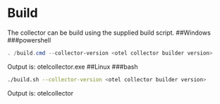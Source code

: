# Build
The collector can be build using the supplied build script.
##Windows
###powershell
```powershell
. /build.cmd --collector-version <otel collector builder version>
```
Output is: otelcollector.exe
##Linux
###bash
```bash
./build.sh --collector-version <otel collector builder version>
```
Output is: otelcollector
